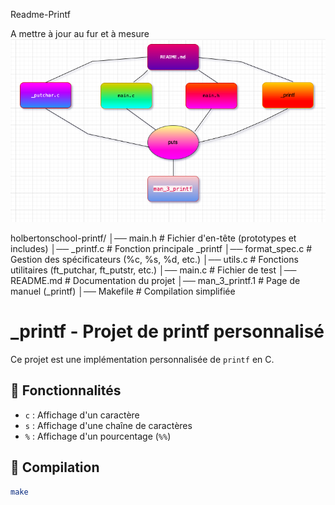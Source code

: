 Readme-Printf

A mettre à jour au fur et à mesure 
![Texte alternatif](https://github.com/MOUSSA-info/holbertonschool-printf/blob/b2ab9d9200aaab8bd4cb0ce55794a66e09e4546d/Capture%20d%E2%80%99e%CC%81cran%202025-03-25%20a%CC%80%2012.35.31.png)

holbertonschool-printf/
│── main.h          # Fichier d'en-tête (prototypes et includes)
│── _printf.c       # Fonction principale _printf
│── format_spec.c   # Gestion des spécificateurs (%c, %s, %d, etc.)
│── utils.c         # Fonctions utilitaires (ft_putchar, ft_putstr, etc.)
│── main.c          # Fichier de test
│── README.md       # Documentation du projet
│── man_3_printf.1  # Page de manuel (_printf)
│── Makefile        # Compilation simplifiée


# _printf - Projet de printf personnalisé

Ce projet est une implémentation personnalisée de `printf` en C.

## 📌 Fonctionnalités
- `c` : Affichage d'un caractère
- `s` : Affichage d'une chaîne de caractères
- `%` : Affichage d'un pourcentage (`%%`)

## 🚀 Compilation
```sh
make


